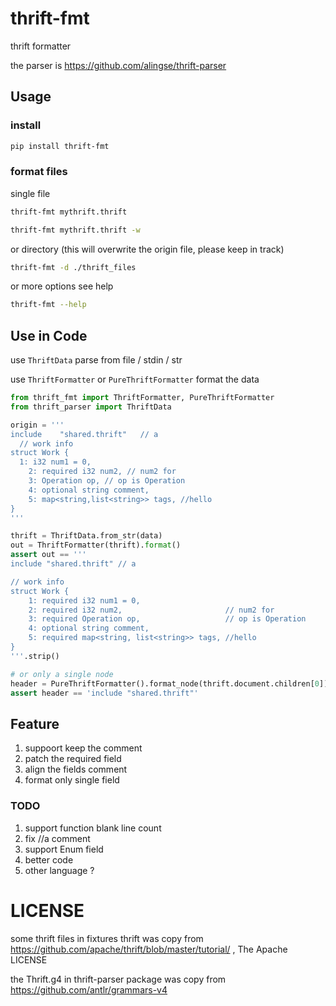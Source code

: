 # thrift-fmt
thrift formatter

the parser is https://github.com/alingse/thrift-parser

## Usage

### install

```bash
pip install thrift-fmt
```
### format files

single file

```bash
thrift-fmt mythrift.thrift
```

```bash
thrift-fmt mythrift.thrift -w
```

or directory (this will overwrite the origin file, please keep in track)

```bash
thrift-fmt -d ./thrift_files
```

or more options see help

```bash
thrift-fmt --help
```

## Use in Code

use `ThriftData` parse from file / stdin / str

use `ThriftFormatter` or `PureThriftFormatter` format the data

```python
from thrift_fmt import ThriftFormatter, PureThriftFormatter
from thrift_parser import ThriftData

origin = '''
include    "shared.thrift"   // a
  // work info
struct Work {
  1: i32 num1 = 0,
    2: required i32 num2, // num2 for
    3: Operation op, // op is Operation
    4: optional string comment,
    5: map<string,list<string>> tags, //hello
}
'''

thrift = ThriftData.from_str(data)
out = ThriftFormatter(thrift).format()
assert out == '''
include "shared.thrift" // a

// work info
struct Work {
    1: required i32 num1 = 0,
    2: required i32 num2,                       // num2 for
    3: required Operation op,                   // op is Operation
    4: optional string comment,
    5: required map<string, list<string>> tags, //hello
}
'''.strip()

# or only a single node
header = PureThriftFormatter().format_node(thrift.document.children[0])
assert header == 'include "shared.thrift"'
```

## Feature

1. suppoort keep the comment
2. patch the required field
3. align the fields comment
4. format only single field

### TODO

1. support function blank line count
2. fix //a comment
3. support Enum field
4. better code
5. other language ?

# LICENSE

some thrift files in fixtures thrift was copy from https://github.com/apache/thrift/blob/master/tutorial/ , The Apache LICENSE

the Thrift.g4 in thrift-parser package was copy from https://github.com/antlr/grammars-v4
